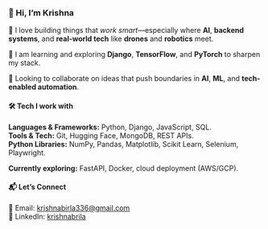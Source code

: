 ### 👋 Hi, I’m Krishna 

🎯 I love building things that *work smart*—especially where **AI**, **backend systems**, and **real-world tech** like **drones** and **robotics** meet.   

🧠 I am learning and exploring **Django**, **TensorFlow**, and **PyTorch** to sharpen my stack.    

🤝 Looking to collaborate on ideas that push boundaries in **AI**, **ML**, and **tech-enabled automation**.  


#### 🛠️ Tech I work with
**Languages & Frameworks:** Python, Django, JavaScript, SQL.  
**Tools & Tech:** Git, Hugging Face, MongoDB, REST APIs.  
**Python Libraries:** NumPy, Pandas, Matplotlib, Scikit Learn, Selenium, Playwright. 

**Currently exploring:** FastAPI, Docker, cloud deployment (AWS/GCP).


#### 📬 Let’s Connect
📧 Email: [krishnabirla336@gmail.com](mailto:krishnabirla336@gmail.com)  
🔗 LinkedIn: [krishnabrila](https://www.linkedin.com/in/krishnabirla)


<!---
Krishna9588/Krishna9588 is a ✨ special ✨ repository because its `README.md` (this file) appears on your GitHub profile.
You can click the Preview link to take a look at your changes.
--->
